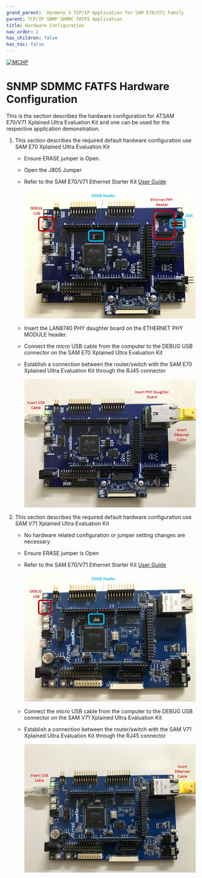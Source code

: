 ```yaml
---
grand_parent:  Harmony 3 TCP/IP Application for SAM E70/V71 Family
parent: TCP/IP SNMP SDMMC FATFS Application
title: Hardware Configuration
nav_order: 2
has_children: false
has_toc: false
---
```

[![MCHP](https://www.microchip.com/ResourcePackages/Microchip/assets/dist/images/logo.png)](https://www.microchip.com)

# SNMP SDMMC FATFS Hardware Configuration

This is the section describes the hardware configuration for ATSAM E70/V71 Xplained Ultra Evaluation Kit and one can be used for the respective application demonstration.

1. This section describes the required default hardware configuration use SAM E70 Xplained Ultra Evaluation Kit

    * Ensure ERASE jumper is Open.
    * Open the J805 Jumper

    * Refer to the SAM E70/V71 Ethernet Starter Kit [User Guide](http://ww1.microchip.com/downloads/en/DeviceDoc/SAME70_Xplained_Ultra_Evaluation_User's%20Guide_DS70005389B.pdf)

      ![required_hardware](images/SAM_E70_XULT.png)

    * Insert the LAN8740 PHY daughter board on the ETHERNET PHY MODULE header.
    * Connect the micro USB cable from the computer to the DEBUG USB connector on the SAM E70 Xplained Ultra Evaluation Kit
    * Establish a connection between the router/switch with the SAM E70 Xplained Ultra Evaluation Kit through the RJ45 connector

      ![required_hardware](images/SAM_E70_XULT_USB_ETHERNET.png)

2. This section describes the required default hardware configuration use SAM V71 Xplained Ultra Evaluation Kit
    * No hardware related configuration or jumper setting changes are necessary
    * Ensure ERASE jumper is Open
    * Refer to the SAM E70/V71 Ethernet Starter Kit [User Guide](http://ww1.microchip.com/downloads/en/DeviceDoc/Atmel-42408-SAMV71-Xplained-Ultra_User-Guide.pdf)

      ![required_hardware](images/SAM_V71_XULT.png)

    * Connect the micro USB cable from the computer to the DEBUG USB connector on the SAM V71 Xplained Ultra Evaluation Kit

    * Establish a connection between the router/switch with the SAM V71 Xplained Ultra Evaluation Kit through the RJ45 connector

      ![required_hardware](images/SAM_V71_XULT_USB_ETHERNET.png)
